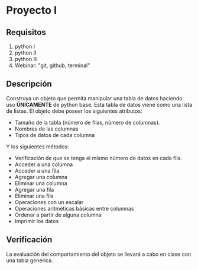# Proyecto I

## Requisitos

1. python I
2. python II
3. python III
4. Webinar: "git, github, terminal"

## Descripción

Construya un objeto que permita manipular una tabla de datos haciendo uso **ÚNICAMENTE** de python base. Esta tabla de datos viene como una lista de listas. El objeto debe poseer los siguientes atributos:

- Tamaño de la tabla (número de filas, número de columnas).
- Nombres de las columnas
- Tipos de datos de cada columna

Y los siguientes métodos:

- Verificación de que se tenga el mismo número de datos en cada fila.
- Acceder a una columna
- Acceder a una fila
- Agregar una columna
- Eliminar una columna
- Agregar una fila
- Eliminar una fila
- Operaciones con un escalar
- Operaciones aritméticas básicas entre columnas
- Ordenar a partir de alguna columna
- Imprimir los datos

## Verificación

La evaluación del comportamiento del objeto se llevará a cabo en clase con una tabla genérica.

